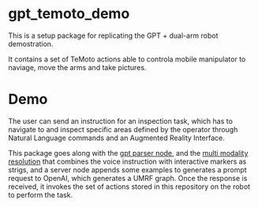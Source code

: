 # gpt_temoto_demo

This is a setup package for replicating the GPT + dual-arm robot demostration. 

It contains a set of TeMoto actions able to controla mobile manipulator to naviage, move the arms and take pictures. 

# Demo

The user can send an instruction for an inspection task, which has to navigate to and inspect specific areas defined by the operator through Natural Language commands and an Augmented Reality Interface. 

This package goes along with the [gpt parser node](https://github.com/temoto-framework/gpt_umrf_parser), and the [multi modality resolution](https://github.com/UTNuclearRobotics/multimodal_resolution_ar) that combines the voice instruction with interactive markers as strigs, and a server node appends some examples to generates a prompt request to OpenAI, which generates a UMRF graph. Once the response is received, it invokes the set of actions stored in this repository on the robot to perform the task.



